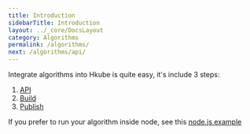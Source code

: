 ```yaml
---
title: Introduction
sidebarTitle: Introduction
layout: ../_core/DocsLayout
category: Algorithms
permalink: /algorithms/
next: /algorithms/api/
---
```


Integrate algorithms into Hkube is quite easy, it's include 3 steps:

1. [API](/algorithms/api/)
2. [Build](/algorithms/build/)
3. [Publish](/algorithms/publish/)


If you prefer to run your algorithm inside node, see this [node.js example](https://github.com/kube-HPC/algorithm-node-example)